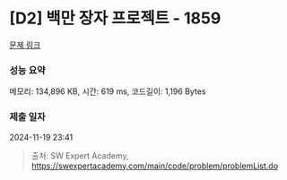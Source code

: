 # [D2] 백만 장자 프로젝트 - 1859 

[문제 링크](https://swexpertacademy.com/main/code/problem/problemDetail.do?contestProbId=AV5LrsUaDxcDFAXc) 

### 성능 요약

메모리: 134,896 KB, 시간: 619 ms, 코드길이: 1,196 Bytes

### 제출 일자

2024-11-19 23:41



> 출처: SW Expert Academy, https://swexpertacademy.com/main/code/problem/problemList.do